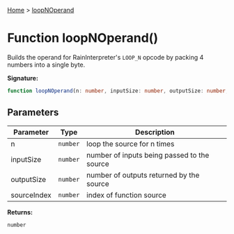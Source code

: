 [Home](../index.md) &gt; [loopNOperand](./loopnoperand_1.md)

# Function loopNOperand()

Builds the operand for RainInterpreter's `LOOP_N` opcode by packing 4 numbers into a single byte.

<b>Signature:</b>

```typescript
function loopNOperand(n: number, inputSize: number, outputSize: number, sourceIndex: number): number;
```

## Parameters

|  Parameter | Type | Description |
|  --- | --- | --- |
|  n | `number` | loop the source for n times |
|  inputSize | `number` | number of inputs being passed to the source |
|  outputSize | `number` | number of outputs returned by the source |
|  sourceIndex | `number` | index of function source |

<b>Returns:</b>

`number`

